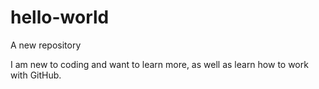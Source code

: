 # hello-world
A new repository

I am new to coding and want to learn more, as well as learn how to work with GitHub.
